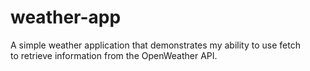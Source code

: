 # weather-app
A simple weather application that demonstrates my ability to use fetch  
to retrieve information from the OpenWeather API.

